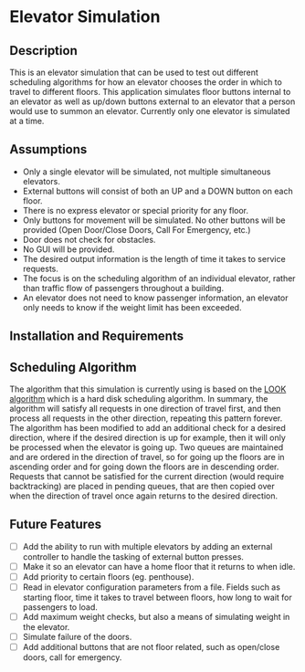 # Elevator Simulation

## Description

This is an elevator simulation that can be used to test out different scheduling algorithms for how an elevator chooses the order in which to travel to different floors. This application simulates floor buttons internal to an elevator as well as up/down buttons external to an elevator that a person would use to summon an elevator. Currently only one elevator is simulated at a time.

## Assumptions

- Only a single elevator will be simulated, not multiple simultaneous elevators.
- External buttons will consist of both an UP and a DOWN button on each floor.
- There is no express elevator or special priority for any floor.
- Only buttons for movement will be simulated. No other buttons will be provided (Open Door/Close Doors, Call For Emergency, etc.)
- Door does not check for obstacles.
- No GUI will be provided.
- The desired output information is the length of time it takes to service requests.
- The focus is on the scheduling algorithm of an individual elevator, rather than traffic flow of passengers throughout a building.
- An elevator does not need to know passenger information, an elevator only needs to know if the weight limit has been exceeded.

## Installation and Requirements

## Scheduling Algorithm

The algorithm that this simulation is currently using is based on the [LOOK algorithm](https://en.wikipedia.org/wiki/LOOK_algorithm) which is a hard disk scheduling algorithm. In summary, the algorithm will satisfy all requests in one direction of travel first, and then process all requests in the other direction, repeating this pattern forever. The algorithm has been modified to add an additional check for a desired direction, where if the desired direction is up for example, then it will only be processed when the elevator is going up. Two queues are maintained and are ordered in the direction of travel, so for going up the floors are in ascending order and for going down the floors are in descending order. Requests that cannot be satisfied for the current direction (would require backtracking) are placed in pending queues, that are then copied over when the direction of travel once again returns to the desired direction.

## Future Features

- [ ] Add the ability to run with multiple elevators by adding an external controller to handle the tasking of external button presses.
- [ ] Make it so an elevator can have a home floor that it returns to when idle.
- [ ] Add priority to certain floors (eg. penthouse).
- [ ] Read in elevator configuration parameters from a file. Fields such as starting floor, time it takes to travel between floors, how long to wait for passengers to load.
- [ ] Add maximum weight checks, but also a means of simulating weight in the elevator.
- [ ] Simulate failure of the doors.
- [ ] Add additional buttons that are not floor related, such as open/close doors, call for emergency.
